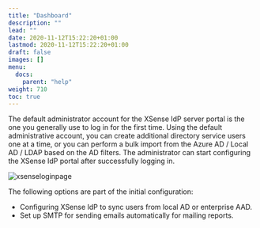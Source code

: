 ```yaml
---
title: "Dashboard"
description: ""
lead: ""
date: 2020-11-12T15:22:20+01:00
lastmod: 2020-11-12T15:22:20+01:00
draft: false
images: []
menu: 
  docs:
    parent: "help"
weight: 710
toc: true
---
```


The default administrator account for the XSense IdP server portal is the one you generally use to log in for the first time. Using the default administrative account, you can create additional directory service users one at a time, or you can perform a bulk import from the Azure AD / Local AD / LDAP based on the AD filters. The administrator can start configuring the XSense IdP portal after successfully logging in.

![xsenseloginpage](images/dashboard.png)

The following options are part of the initial configuration:

* Configuring XSense IdP to sync users from local AD or enterprise AAD.
* Set up SMTP for sending emails automatically for mailing reports.

